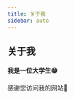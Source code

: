 ```yaml
---
title: 关于我
sidebar: auto
---
```

<!--YAML要注意空格！！  -->
## 关于我

#### 我是一位大学生😁

感谢您访问我的网站🥰




<Vssue :options="{ locale: 'zh' }" />